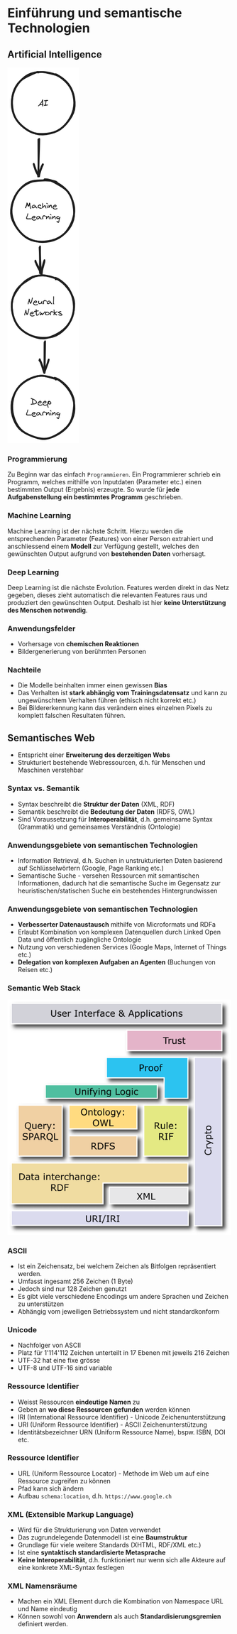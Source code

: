 # Einführung und semantische Technologien

## Artificial Intelligence
![Felder von AI](./images/ai_fields.png) 

### Programmierung
Zu Beginn war das einfach `Programmieren`. Ein Programmierer schrieb ein Programm, welches mithilfe von Inputdaten (Parameter etc.) einen bestimmten Output (Ergebnis) erzeugte. So wurde für **jede Aufgabenstellung ein bestimmtes Programm** geschrieben.

### Machine Learning
Machine Learning ist der nächste Schritt. Hierzu werden die entsprechenden Parameter (Features) von einer Person extrahiert und anschliessend einem **Modell** zur Verfügung gestellt, welches den gewünschten Output aufgrund von **bestehenden Daten**  vorhersagt.

### Deep Learning
Deep Learning ist die nächste Evolution. Features werden direkt in das Netz gegeben, dieses zieht automatisch die relevanten Features raus und produziert den gewünschten Output. Deshalb ist hier **keine Unterstützung des Menschen notwendig**.

### Anwendungsfelder
* Vorhersage von **chemischen Reaktionen**
* Bildergenerierung von berühmten Personen

### Nachteile 
* Die Modelle beinhalten immer einen gewissen **Bias**
* Das Verhalten ist **stark abhängig vom Trainingsdatensatz** und kann zu ungewünschtem Verhalten führen (ethisch nicht korrekt etc.)
* Bei Bildererkennung kann das verändern eines einzelnen Pixels zu komplett falschen Resultaten führen.

## Semantisches Web
* Entspricht einer **Erweiterung des derzeitigen Webs**
* Strukturiert bestehende Webressourcen, d.h. für Menschen und Maschinen verstehbar

### Syntax vs. Semantik
* Syntax beschreibt die **Struktur der Daten** (XML, RDF)
* Semantik beschreibt die **Bedeutung der Daten** (RDFS, OWL)
* Sind Voraussetzung für **Interoperabilität**, d.h. gemeinsame Syntax (Grammatik) und gemeinsames Verständnis (Ontologie)

### Anwendungsgebiete von semantischen Technologien
* Information Retrieval, d.h. Suchen in unstrukturierten Daten basierend auf Schlüsselwörtern (Google, Page Ranking etc.)
* Semantische Suche - versehen Ressourcen mit semantischen Informationen, dadurch hat die semantische Suche im Gegensatz zur heuristischen/statischen Suche ein bestehendes Hintergrundwissen

### Anwendungsgebiete von semantischen Technologien
* **Verbesserter Datenaustausch** mithilfe von Microformats und RDFa
* Erlaubt Kombination von komplexen Datenquellen durch Linked Open Data und öffentlich zugängliche Ontologie
* Nutzung von verschiedenen Services (Google Maps, Internet of Things etc.)
* **Delegation von komplexen Aufgaben an Agenten** (Buchungen von Reisen etc.)

### Semantic Web Stack
![Semantic Web Stack](./images/semantic_web_stack.png)

### ASCII
* Ist ein Zeichensatz, bei welchem Zeichen als Bitfolgen repräsentiert werden.
* Umfasst ingesamt 256 Zeichen (1 Byte)
* Jedoch sind nur 128 Zeichen genutzt
* Es gibt viele verschiedene Encodings um andere Sprachen und Zeichen zu unterstützen
* Abhängig vom jeweiligen Betriebssystem und nicht standardkonform

### Unicode
* Nachfolger von ASCII
* Platz für 1'114'112 Zeichen unterteilt in 17 Ebenen mit jeweils 216 Zeichen
* UTF-32 hat eine fixe grösse
* UTF-8 und UTF-16 sind variable

### Ressource Identifier
* Weisst Ressourcen **eindeutige Namen** zu
* Geben an **wo diese Ressourcen gefunden** werden können
* IRI (International Ressource Identifier) - Unicode Zeichenunterstützung
* URI (Uniform Ressource Identifier) - ASCII Zeichenunterstützung
* Identitätsbezeichner URN (Uniform Ressource Name), bspw. ISBN, DOI etc.

### Ressource Identifier
* URL (Uniform Ressource Locator) - Methode im Web um auf eine Ressource zugreifen zu können
* Pfad kann sich ändern
* Aufbau `schema:location`, d.h. `https://www.google.ch`

### XML (Extensible Markup Language)
* Wird für die Strukturierung von Daten verwendet
* Das zugrundelegende Datenmodell ist eine **Baumstruktur**
* Grundlage für viele weitere Standards (XHTML, RDF/XML etc.)
* Ist eine **syntaktisch standardisierte Metasprache**
* **Keine Interoperabilität**, d.h. funktioniert nur wenn sich alle Akteure auf eine konkrete XML-Syntax festlegen

### XML Namensräume
* Machen ein XML Element durch die Kombination von Namespace URL und Name eindeutig
* Können sowohl von **Anwendern** als auch **Standardisierungsgremien** definiert werden.

